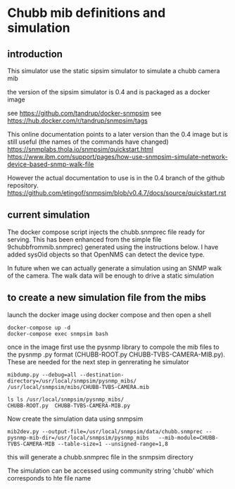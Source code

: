 # Chubb mib definitions and simulation

## introduction

This simulator use the static sipsim simulator to simulate a chubb camera mib

the version of the sipsim simulator is 0.4 and is packaged as a docker image

see https://github.com/tandrup/docker-snmpsim
see https://hub.docker.com/r/tandrup/snmpsim/tags

This online documentation points to a later version than the 0.4 image but is still useful (the names of the commands have changed)
https://snmplabs.thola.io/snmpsim/quickstart.html
https://www.ibm.com/support/pages/how-use-snmpsim-simulate-network-device-based-snmp-walk-file

However the actual documentation to use is in the 0.4 branch of the github repository. 
https://github.com/etingof/snmpsim/blob/v0.4.7/docs/source/quickstart.rst

## current simulation
The docker compose script injects the chubb.snmprec file ready for serving. This has been enhanced from the simple file 9chubbfrommib.snmprec) generated using the instructions below. 
I have added sysOid objects so that OpenNMS can detect the device type.

In future when we can actually generate a simulation using an SNMP walk of the camera. The walk data will be enough to drive a static simulation

## to create a new simulation file from the mibs

launch the docker image using docker compose and then open a shell 
```
docker-compose up -d
docker-compose exec snmpsim bash
```

once in the image first use the pysnmp library to compole the mib files to the pysnmp .py format (CHUBB-ROOT.py  CHUBB-TVBS-CAMERA-MIB.py).
These are needed for the next step in genrerating he simulator

```
mibdump.py --debug=all --destination-directory=/usr/local/snmpsim/pysnmp_mibs/      /usr/local/snmpsim/mibs/CHUBB-TVBS-CAMERA.mib

ls ls /usr/local/snmpsim/pysnmp_mibs/
CHUBB-ROOT.py  CHUBB-TVBS-CAMERA-MIB.py
```
Now create the simulation data using snmpsim
```
mib2dev.py --output-file=/usr/local/snmpsim/data/chubb.snmprec --pysnmp-mib-dir=/usr/local/snmpsim/pysnmp_mibs   --mib-module=CHUBB-TVBS-CAMERA-MIB --table-size=1 --unsigned-range=1,8
```
this will generate a chubb.snmprec file in the snmpsim directory

The simulation can be accessed using community string 'chubb' which corresponds to hte file name
   
